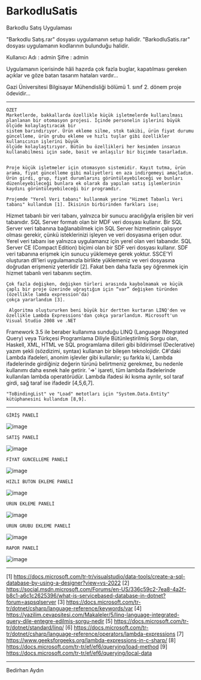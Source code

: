 # BarkodluSatis
Barkodlu Satış Uygulaması

"Barkodlu Satış.rar" dosyası uygulamanın setup halidir.
"BarkodluSatis.rar" dosyası uygulamanın kodlarının bulunduğu halidir.

Kullanıcı Adı : admin
Şifre         : admin

Uygulamanın içerisinde hâli hazırda çok fazla buglar, kapatılması gereken açıklar ve göze batan tasarım hataları vardır...

Gazi Üniversitesi Bilgisayar Mühendisliği bölümü 1. sınıf 2. dönem proje ödevidir...

************************************************************************************************************

    ÖZET
    Marketlerde, bakkallarda özellikle küçük işletmelerde kullanılması planlanan bir otomasyon projesi. İçinde personelin işlerini büyük ölçüde kolaylaştıracak bir
    sistem barındırıyor. Ürün ekleme silme, stok takibi, ürün fiyat durumu güncelleme, ürün grubu ekleme ve hızlı tuşlar gibi özellikler kullanıcının işlerini büyük
    ölçüde kolaylaştırıyor. Bütün bu özellikleri her kesimden insanın kullanabilmesi için sade, basit ve anlaşılır bir biçimde tasarladım.


    Proje küçük işletmeler için otomasyon sistemidir. Kayıt tutma, ürün arama, fiyat güncelleme gibi maliyetleri en aza indirgemeyi amaçladım. Ürün girdi, grup, fiyat durumlarını görüntüleyebileceği ve bunları düzenleyebileceği bunlara ek olarak da yapılan satış işlemlerinin kaydını görüntüleyebileceği bir programdır.

    Projemde "Yerel Veri tabanı" kullanmak yerine "Hizmet Tabanlı Veri tabanı" kullandım [1]. İkisinin birbirinden farkları ise;
Hizmet tabanlı bir veri tabanı, yalnızca bir sunucu aracılığıyla erişilen bir veri tabanıdır. SQL Server formatı olan bir MDF veri dosyası kullanır. Bir SQL Server
veri tabanına bağlanabilmek için SQL Server hizmetinin çalışıyor olması gerekir, çünkü isteklerinizi işleyen ve veri dosyasına erişen odur. Yerel veri tabanı ise
yalnızca uygulamanız için yerel olan veri tabanıdır. SQL Server CE (Compact Edition) biçimi olan bir SDF veri dosyası kullanır. SDF veri tabanına erişmek için sunucu
yüklemeye gerek yoktur. SSCE'Yİ oluşturan dll'leri uygulamanızla birlikte yüklemeniz ve veri dosyasına doğrudan erişmeniz yeterlidir [2]. Fakat ben daha fazla şey
öğrenmek için hizmet tabanlı veri tabanını seçtim.

    Çok fazla değişken, değişken türleri arasında kaybolmamak ve küçük çaplı bir proje üzerinde uğraştığım için “var” değişken türünden (özellikle lamda expression’da)
    çokça yararlandım [3].

     Algoritma oluştururken beni büyük bir dertten kurtaran LINQ'den ve özellikle Lambda Expressions'dan çokça yararlandım. Microsoft'un Visual Studio 2008 ve .NET
Framework 3.5 ile beraber kullanıma sunduğu LINQ (Language INtegrated Query) veya Türkçesi Programlama Diliyle Bütünleştirilmiş Sorgu olan, Haskell, XML, HTML ve
SQL programlama dilleri gibi bildirimsel (Declerative) yazım şekli (sözdizimi, syntax) kullanan bir bileşen teknolojidir. 
     C#'daki Lambda ifadeleri, anonim işlevler gibi kullanılır; şu farkla ki, Lambda ifadelerinde girdiğiniz değerin türünü belirtmeniz gerekmez, bu nedenle kullanımı
daha esnek hale getirir. '=>' işareti, tüm lambda ifadelerinde kullanılan lambda operatörüdür. Lambda ifadesi iki kısma ayrılır, sol taraf girdi, sağ taraf ise
ifadedir [4,5,6,7].

    "ToBindingList" ve "Load" metotları için "System.Data.Entity" kütüphanesini kullandım [8,9].


************************************************************************************************************


    GİRİŞ PANELİ
![image](https://user-images.githubusercontent.com/96550890/200093212-c75d53b6-86c4-4601-bdc7-6558782fa931.png)
    
    SATIŞ PANELİ
![image](https://user-images.githubusercontent.com/96550890/200093261-5f901b65-323b-47c3-92d5-6f77fa42cb8b.png)

    FİYAT GÜNCELLEME PANELİ
![image](https://user-images.githubusercontent.com/96550890/200093269-998a09ab-0135-4d4a-a74a-735eed5fbf5e.png)

    HIZLI BUTON EKLEME PANELİ
![image](https://user-images.githubusercontent.com/96550890/200093275-d08b113c-0b9f-4fac-836d-7664ccdc8f5d.png)

    ÜRÜN EKLEME PANELİ
![image](https://user-images.githubusercontent.com/96550890/200093288-05a12048-f3bb-4ede-9ad5-0ab8cbaa418d.png)

    ÜRÜN GRUBU EKLEME PANELİ
![image](https://user-images.githubusercontent.com/96550890/200093304-4a78d543-e855-4bfd-91e4-efe37d73df71.png)

    RAPOR PANELİ
![image](https://user-images.githubusercontent.com/96550890/200093314-8c429d3d-2320-46a3-b4ec-4cd9800822ea.png)


************************************************************************************************************

[1] https://docs.microsoft.com/tr-tr/visualstudio/data-tools/create-a-sql-database-by-using-a-designer?view=vs-2022
[2] https://social.msdn.microsoft.com/Forums/en-US/336c59c2-7ea8-4a2f-b8c1-a6c1c2625396/what-is-servicebased-database-in-dotnet?forum=aspsqlserver
[3] https://docs.microsoft.com/tr-tr/dotnet/csharp/language-reference/keywords/var
[4] https://yazilim.cevapsitesi.com/Makaleler/5/linq-language-integrated-query-dile-entegre-edilmis-sorgu-nedir
[5] https://docs.microsoft.com/tr-tr/dotnet/standard/linq/
[6] https://docs.microsoft.com/tr-tr/dotnet/csharp/language-reference/operators/lambda-expressions
[7] https://www.geeksforgeeks.org/lambda-expressions-in-c-sharp/
[8] https://docs.microsoft.com/tr-tr/ef/ef6/querying/load-method
[9] https://docs.microsoft.com/tr-tr/ef/ef6/querying/local-data

************************************************************************************************************

Bedirhan Aydın
